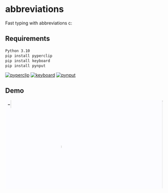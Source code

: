# abbreviations

Fast typing with abbreviations c:

## Requirements

```
Python 3.10
pip install pyperclip
pip install keyboard
pip install pynput
```
[![pyperclip](https://img.shields.io/pypi/v/pyperclip?color=pink&label=pyperclip&style=flat-square)](https://pypi.org/project/pyperclip/)
[![keyboard](https://img.shields.io/pypi/v/keyboard?color=pink&label=keyboard&style=flat-square)](https://pypi.org/project/keyboard/) 
[![pynput](https://img.shields.io/pypi/v/pynput?color=pink&label=pynput&style=flat-square)](https://pypi.org/project/pynput/)

## Demo

![](demo.gif)